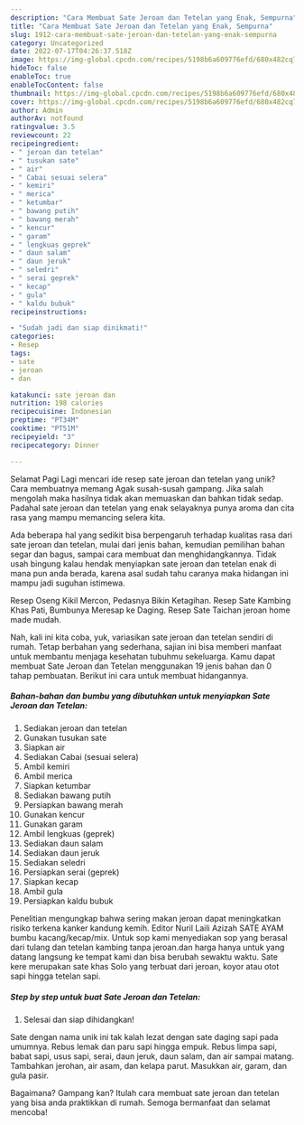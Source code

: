 ```yaml
---
description: "Cara Membuat Sate Jeroan dan Tetelan yang Enak, Sempurna"
title: "Cara Membuat Sate Jeroan dan Tetelan yang Enak, Sempurna"
slug: 1912-cara-membuat-sate-jeroan-dan-tetelan-yang-enak-sempurna
category: Uncategorized
date: 2022-07-17T04:26:37.518Z
image: https://img-global.cpcdn.com/recipes/5198b6a609776efd/680x482cq70/sate-jeroan-dan-tetelan-foto-resep-utama.jpg
hideToc: false
enableToc: true
enableTocContent: false
thumbnail: https://img-global.cpcdn.com/recipes/5198b6a609776efd/680x482cq70/sate-jeroan-dan-tetelan-foto-resep-utama.jpg
cover: https://img-global.cpcdn.com/recipes/5198b6a609776efd/680x482cq70/sate-jeroan-dan-tetelan-foto-resep-utama.jpg
author: Admin
authorAv: notfound
ratingvalue: 3.5
reviewcount: 22
recipeingredient:
- " jeroan dan tetelan"
- " tusukan sate"
- " air"
- " Cabai sesuai selera"
- " kemiri"
- " merica"
- " ketumbar"
- " bawang putih"
- " bawang merah"
- " kencur"
- " garam"
- " lengkuas geprek"
- " daun salam"
- " daun jeruk"
- " seledri"
- " serai geprek"
- " kecap"
- " gula"
- " kaldu bubuk"
recipeinstructions:

- "Sudah jadi dan siap dinikmati!"
categories:
- Resep
tags:
- sate
- jeroan
- dan

katakunci: sate jeroan dan 
nutrition: 198 calories
recipecuisine: Indonesian
preptime: "PT34M"
cooktime: "PT51M"
recipeyield: "3"
recipecategory: Dinner

---
```



Selamat Pagi Lagi mencari ide resep sate jeroan dan tetelan yang unik? Cara membuatnya memang Agak susah-susah gampang. Jika salah mengolah maka hasilnya tidak akan memuaskan dan bahkan tidak sedap. Padahal sate jeroan dan tetelan yang enak selayaknya punya aroma dan cita rasa yang mampu memancing selera kita.


Ada beberapa hal yang sedikit bisa berpengaruh terhadap kualitas rasa dari sate jeroan dan tetelan, mulai dari jenis bahan, kemudian pemilihan bahan segar dan bagus, sampai cara membuat dan menghidangkannya. Tidak usah bingung kalau hendak menyiapkan sate jeroan dan tetelan enak di mana pun anda berada, karena asal sudah tahu caranya maka hidangan ini mampu jadi suguhan istimewa.

Resep Oseng Kikil Mercon, Pedasnya Bikin Ketagihan. Resep Sate Kambing Khas Pati, Bumbunya Meresap ke Daging. Resep Sate Taichan jeroan home made mudah.


Nah, kali ini kita coba, yuk, variasikan sate jeroan dan tetelan sendiri di rumah. Tetap berbahan yang sederhana, sajian ini bisa memberi manfaat untuk membantu menjaga kesehatan tubuhmu sekeluarga. Kamu dapat membuat Sate Jeroan dan Tetelan menggunakan 19 jenis bahan dan 0 tahap pembuatan. Berikut ini cara untuk membuat hidangannya.

<!--inarticleads1-->

##### Bahan-bahan dan bumbu yang dibutuhkan untuk menyiapkan Sate Jeroan dan Tetelan:

1. Sediakan  jeroan dan tetelan
1. Gunakan  tusukan sate
1. Siapkan  air
1. Sediakan  Cabai (sesuai selera)
1. Ambil  kemiri
1. Ambil  merica
1. Siapkan  ketumbar
1. Sediakan  bawang putih
1. Persiapkan  bawang merah
1. Gunakan  kencur
1. Gunakan  garam
1. Ambil  lengkuas (geprek)
1. Sediakan  daun salam
1. Sediakan  daun jeruk
1. Sediakan  seledri
1. Persiapkan  serai (geprek)
1. Siapkan  kecap
1. Ambil  gula
1. Persiapkan  kaldu bubuk


Penelitian mengungkap bahwa sering makan jeroan dapat meningkatkan risiko terkena kanker kandung kemih. Editor Nuril Laili Azizah SATE AYAM bumbu kacang/kecap/mix. Untuk sop kami menyediakan sop yang berasal dari tulang dan tetelan kambing tanpa jeroan.dan harga hanya untuk yang datang langsung ke tempat kami dan bisa berubah sewaktu waktu. Sate kere merupakan sate khas Solo yang terbuat dari jeroan, koyor atau otot sapi hingga tetelan sapi. 

<!--inarticleads2-->

##### Step by step untuk buat Sate Jeroan dan Tetelan:


1. Selesai dan siap dihidangkan!

Sate dengan nama unik ini tak kalah lezat dengan sate daging sapi pada umumnya. Rebus lemak dan paru sapi hingga empuk. Rebus limpa sapi, babat sapi, usus sapi, serai, daun jeruk, daun salam, dan air sampai matang. Tambahkan jerohan, air asam, dan kelapa parut. Masukkan air, garam, dan gula pasir. 

Bagaimana? Gampang kan? Itulah cara membuat sate jeroan dan tetelan yang bisa anda praktikkan di rumah. Semoga bermanfaat dan selamat mencoba!
